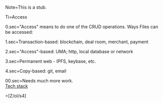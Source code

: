 Note=This is a stub.

Ti=Access

0.sec="Access" means to do one of the CRUD operations.  Ways Files can be accessed:

1.sec=Transaction-based:  blockchain, deal room, merchant, payment

2.sec="Access"-based:  UMA; http, local database or network

3.sec=Permanent web - IPFS, keybase, etc.

4.sec=Copy-based: git, email

00.sec=Needs much more work.<br><a href="index.php?action=doc&file=S/About/Conference/Stack/Tech_0.md">Tech stack</a>

=[Z/ol/s4]
